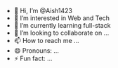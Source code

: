 - 👋 Hi, I’m @Aish1423
- 👀 I’m interested in Web and Tech
- 🌱 I’m currently learning full-stack
- 💞️ I’m looking to collaborate on ...
- 📫 How to reach me ...
- 😄 Pronouns: ...
- ⚡ Fun fact: ...

<!---
Aish1423/Aish1423 is a ✨ special ✨ repository because its `README.md` (this file) appears on your GitHub profile.
You can click the Preview link to take a look at your changes.
--->

